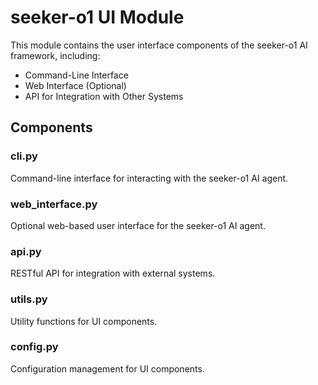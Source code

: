 # seeker-o1 UI Module

This module contains the user interface components of the seeker-o1 AI framework, including:

- Command-Line Interface
- Web Interface (Optional)
- API for Integration with Other Systems

## Components

### cli.py
Command-line interface for interacting with the seeker-o1 AI agent.

### web_interface.py
Optional web-based user interface for the seeker-o1 AI agent.

### api.py
RESTful API for integration with external systems.

### utils.py
Utility functions for UI components.

### config.py
Configuration management for UI components.
